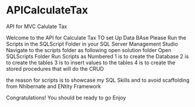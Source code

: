 # APICalculateTax
API for MVC Calulate Tax 

Welcome to the API for Calculate Tax
TO set Up Data BAse Please Run the Scripts in the SQLScript Folder in your SQL Server Management Studio
Navigate to the scripts folder as following
open solution folder
Open SQLScripts Folder
Run Scripts as Numbered
1 is to create the Database
2 is to create the tables
3 is to insert values to the tables
4 is to create the stored procedures that will do the CRUD

the reason for scripts is to showcase my SQL Skills and to avoid scaffolding from Nhibernate and ENtity Framework

Congratulations!
You should be ready to go
Enjoy
